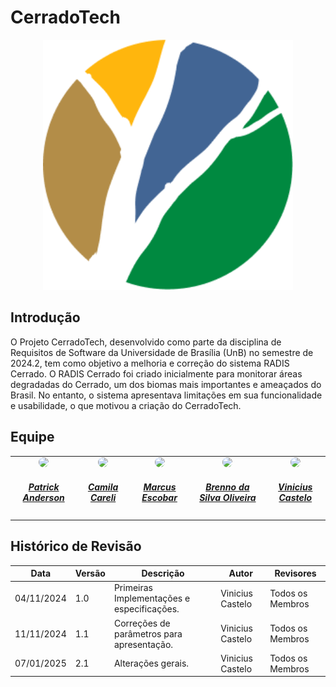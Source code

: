 # CerradoTech

<center>
<img id= "logo" width="400px" src= "assets/logo.png">
</center>

## Introdução

O Projeto CerradoTech, desenvolvido como parte da disciplina de Requisitos de Software da Universidade de Brasília (UnB) no semestre de 2024.2, tem como objetivo a melhoria e correção do sistema RADIS Cerrado. O RADIS Cerrado foi criado inicialmente para monitorar áreas degradadas do Cerrado, um dos biomas mais importantes e ameaçados do Brasil. No entanto, o sistema apresentava limitações em sua funcionalidade e usabilidade, o que motivou a criação do CerradoTech.

## Equipe

<center>
<table style="margin-left: auto; margin-right: auto;">
    <tr>
        <td align="center">
            <a href="https://github.com/patrickacs">
                <img style="border-radius: 50%;" src="https://avatars.githubusercontent.com/u/72047955?v=4" width="150px;"/>
                <h5 class="text-center">Patrick Anderson </h5>
            </a>
        </td>
        <td align="center">
            <a href="https://github.com/camilascareli">
                <img style="border-radius: 50%;" src="https://avatars.githubusercontent.com/u/168359967?v=4" width="150px;"/>
                <h5 class="text-center">Camila Careli </h5>
            </a>
        </td>
        <td align="center">
            <a href="https://github.com/MarcusEscobar">
                <img style="border-radius: 50%;" src="https://avatars.githubusercontent.com/u/121982996?v=4" width="150px;"/>
                <h5 class="text-center">Marcus Escobar </h5>
            </a>
        </td>
        <td align="center">
            <a href="https://github.com/Brenno-Silva01">
                <img style="border-radius: 50%;" src="https://avatars.githubusercontent.com/u/117456300?v=4" width="150px;"/>
                <h5 class="text-center">Brenno da Silva Oliveira</h5>
            </a>
        </td>
          <td align="center">
            <a href="https://github.com/Vini47">
                <img style="border-radius: 50%;" src="https://avatars.githubusercontent.com/u/79549264?v=4" width="150px;"/>
                <h5 class="text-center">Vinicius Castelo</h5>
            </a>
</table>
</center>

## Histórico de Revisão

| Data       | Versão | Descrição                                  | Autor            | Revisores        |
| ---------- | ------ | ------------------------------------------ | ---------------- | ---------------- |
| 04/11/2024 | 1.0    | Primeiras Implementações e especificações. | Vinicius Castelo | Todos os Membros |
| 11/11/2024 | 1.1    | Correções de parâmetros para apresentação.  | Vinicius Castelo | Todos os Membros |
| 07/01/2025 | 2.1    | Alterações gerais.                         | Vinicius Castelo | Todos os Membros |

